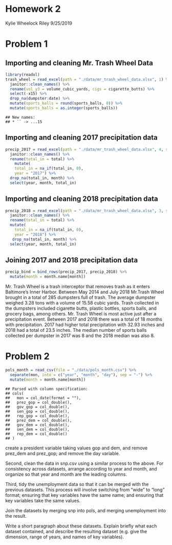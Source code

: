 Homework 2
================
Kylie Wheelock Riley
9/25/2019

# Problem 1

## Importing and cleaning Mr. Trash Wheel Data

``` r
library(readxl)
trash_wheel = read_excel(path = "./data/mr_trash_wheel_data.xlsx", 1) %>%
  janitor::clean_names() %>% 
  rename(vol_y3 = volume_cubic_yards, cigs = cigarette_butts) %>% 
  select(-x15) %>% 
  drop_na(dumpster:date) %>%
  mutate(sports_balls = round(sports_balls, 0)) %>% 
  mutate(sports_balls = as.integer(sports_balls))
```

    ## New names:
    ## * `` -> ...15

## Importing and cleaning 2017 precipitation data

``` r
precip_2017 = read_excel(path = "./data/mr_trash_wheel_data.xlsx", 4, skip = 1) %>% 
  janitor::clean_names() %>% 
  rename(total_in = total) %>% 
    mutate(
    total_in = na_if(total_in, 0),
    year = "2017") %>% 
  drop_na(total_in, month) %>% 
  select(year, month, total_in)
```

## Importing and cleaning 2018 precipitation data

``` r
precip_2018 = read_excel(path = "./data/mr_trash_wheel_data.xlsx", 3, skip = 1) %>% 
  janitor::clean_names() %>% 
  rename(total_in = total) %>% 
  mutate(
    total_in = na_if(total_in, 0),
    year = "2018") %>% 
   drop_na(total_in, month) %>% 
  select(year, month, total_in)
```

## Joining 2017 and 2018 precipitation data

``` r
precip_bind = bind_rows(precip_2017, precip_2018) %>% 
  mutate(month = month.name[month])
```

Mr. Trash Wheel is a trash interceptor that removes trash as it enters
Baltimore’s Inner Harbor. Between May 2014 and July 2018 Mr.Trash Wheel
brought in a total of 285 dumpsters full of trash. The average dumpster
weighed 3.28 tons with a volume of 15.58 cubic yards. Trash collected in
the dumpsters included cigarette butts, plastic bottles, sports balls,
and grocery bags, among others. Mr. Trash Wheel is most active just
after a precipitation event. Between 2017 and 2018 there was a total of
18 months with precipitation. 2017 had higher total precipitation with
32.93 inches and 2018 had a total of 23.5 inches. The median number of
sports balls collected per dumpster in 2017 was 8 and the 2018 median
was also 8.

# Problem 2

``` r
pols_month = read_csv(file = "./data/pols_month.csv") %>% 
  separate(mon, into = c("year", "month", "day"), sep = "-") %>% 
  mutate(month = month.name[month]) 
```

    ## Parsed with column specification:
    ## cols(
    ##   mon = col_date(format = ""),
    ##   prez_gop = col_double(),
    ##   gov_gop = col_double(),
    ##   sen_gop = col_double(),
    ##   rep_gop = col_double(),
    ##   prez_dem = col_double(),
    ##   gov_dem = col_double(),
    ##   sen_dem = col_double(),
    ##   rep_dem = col_double()
    ## )

create a president variable taking values gop and dem, and remove
prez\_dem and prez\_gop; and remove the day variable.

Second, clean the data in snp.csv using a similar process to the above.
For consistency across datasets, arrange according to year and month,
and organize so that year and month are the leading columns.

Third, tidy the unemployment data so that it can be merged with the
previous datasets. This process will involve switching from “wide” to
“long” format; ensuring that key variables have the same name; and
ensuring that key variables take the same values.

Join the datasets by merging snp into pols, and merging unemployment
into the result.

Write a short paragraph about these datasets. Explain briefly what each
dataset contained, and describe the resulting dataset (e.g. give the
dimension, range of years, and names of key variables).
